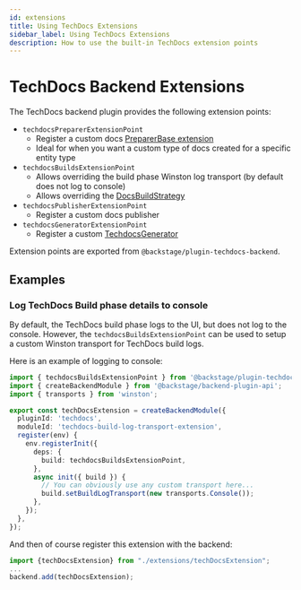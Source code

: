 ```yaml
---
id: extensions
title: Using TechDocs Extensions
sidebar_label: Using TechDocs Extensions
description: How to use the built-in TechDocs extension points
---
```


# TechDocs Backend Extensions

The TechDocs backend plugin provides the following extension points:

- `techdocsPreparerExtensionPoint`
  - Register a custom docs [PreparerBase extension](https://backstage.io/docs/reference/plugin-techdocs-node.preparerbase/)
  - Ideal for when you want a custom type of docs created for a specific entity type
- `techdocsBuildsExtensionPoint`
  - Allows overriding the build phase Winston log transport (by default does not log to console)
  - Allows overriding the [DocsBuildStrategy](https://backstage.io/docs/reference/plugin-techdocs-node.docsbuildstrategy/)
- `techdocsPublisherExtensionPoint`
  - Register a custom docs publisher
- `techdocsGeneratorExtensionPoint`
  - Register a custom [TechdocsGenerator](https://backstage.io/docs/reference/plugin-techdocs-node.techdocsgenerator/)

Extension points are exported from `@backstage/plugin-techdocs-backend`.

## Examples

### Log TechDocs Build phase details to console

By default, the TechDocs build phase logs to the UI, but does not log to the console. However, the
`techdocsBuildsExtensionPoint` can be used to setup a custom Winston transport for TechDocs build logs.

Here is an example of logging to console:

```typescript jsx title="packages/backend/src/extensions/techDocsExtension.ts"
import { techdocsBuildsExtensionPoint } from '@backstage/plugin-techdocs-backend';
import { createBackendModule } from '@backstage/backend-plugin-api';
import { transports } from 'winston';

export const techDocsExtension = createBackendModule({
  pluginId: 'techdocs',
  moduleId: 'techdocs-build-log-transport-extension',
  register(env) {
    env.registerInit({
      deps: {
        build: techdocsBuildsExtensionPoint,
      },
      async init({ build }) {
        // You can obviously use any custom transport here...
        build.setBuildLogTransport(new transports.Console());
      },
    });
  },
});
```

And then of course register this extension with the backend:

```typescript jsx title="packages/backend/src/index.ts"
import {techDocsExtension} from "./extensions/techDocsExtension";
...
backend.add(techDocsExtension);
```
